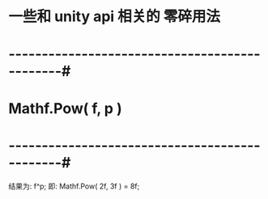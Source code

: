 
# 一些和 unity api 相关的 零碎用法


# ----------------------------------------------#
#           Mathf.Pow( f, p )
# ----------------------------------------------#
结果为: f^p;
即:
	Mathf.Pow( 2f, 3f ) = 8f;






